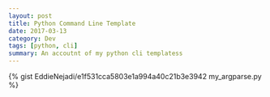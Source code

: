 ```yaml
---
layout: post
title: Python Command Line Template
date: 2017-03-13
category: Dev
tags: [python, cli]
summary: An accoutnt of my python cli templatess
---
```



{% gist EddieNejadi/e1f531cca5803e1a994a40c21b3e3942 my_argparse.py %}


